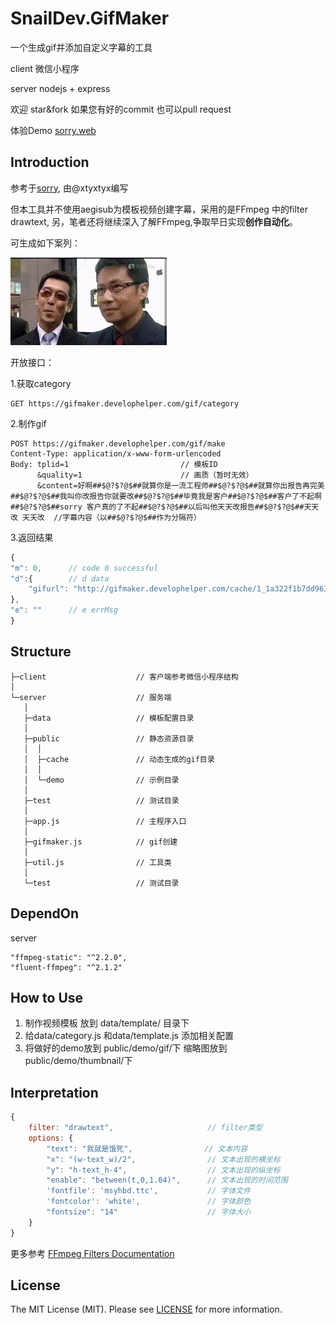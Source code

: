 # SnailDev.GifMaker
一个生成gif并添加自定义字幕的工具

client  微信小程序

server  nodejs + express

欢迎 star&fork  如果您有好的commit 也可以pull request

体验Demo [sorry.web](http://sorry.develophelper.com/)

## Introduction
参考于[sorry](https://github.com/xtyxtyx/sorry), 由@xtyxtyx编写

但本工具并不使用aegisub为模板视频创建字幕，采用的是FFmpeg 中的filter drawtext, 另，笔者还将继续深入了解FFmpeg,争取早日实现**创作自动化**。

可生成如下案列：

![](src/server/public/demo/gif/1.gif)

开放接口：

1.获取category

```
GET https://gifmaker.develophelper.com/gif/category
```

2.制作gif

```
POST https://gifmaker.develophelper.com/gif/make
Content-Type: application/x-www-form-urlencoded
Body: tplid=1                         // 模板ID
      &quality=1                      // 画质（暂时无效）                
      &content=好啊##$@?$?@$##就算你是一流工程师##$@?$?@$##就算你出报告再完美##$@?$?@$##我叫你改报告你就要改##$@?$?@$##毕竟我是客户##$@?$?@$##客户了不起啊##$@?$?@$##sorry 客户真的了不起##$@?$?@$##以后叫他天天改报告##$@?$?@$##天天改 天天改  //字幕内容（以##$@?$?@$##作为分隔符）
```

3.返回结果
```javascript
{
"m": 0,      // code 0 successful
"d":{        // d data
    "gifurl": "http://gifmaker.develophelper.com/cache/1_1a322f1b7dd9633e5433d0e0152e18a6a924cb23.gif"
},
"e": ""      // e errMsg
}
```

## Structure
```
├─client                    // 客户端参考微信小程序结构
│
└─server                    // 服务端
   │
   ├─data                   // 模板配置目录
   │
   ├─public                 // 静态资源目录
   │  │
   │  ├─cache               // 动态生成的gif目录
   │  │
   │  └─demo                // 示例目录
   │
   ├─test                   // 测试目录
   │
   ├─app.js                 // 主程序入口
   │
   ├─gifmaker.js            // gif创建
   │
   ├─util.js                // 工具类
   │
   └─test                   // 测试目录
```

## DependOn
server

```
"ffmpeg-static": "^2.2.0",
"fluent-ffmpeg": "^2.1.2"
```

## How to Use
1. 制作视频模板 放到 data/template/ 目录下
2. 给data/category.js 和data/template.js 添加相关配置
3. 将做好的demo放到 public/demo/gif/下 缩略图放到 public/demo/thumbnail/下

## Interpretation
```javascript
{
    filter: "drawtext",                     // filter类型 
    options: {
        "text": "我就是饿死",                // 文本内容
        "x": "(w-text_w)/2",                // 文本出现的横坐标
        "y": "h-text_h-4",                  // 文本出现的纵坐标
        "enable": "between(t,0,1.04)",      // 文本出现的时间范围
        'fontfile': 'msyhbd.ttc',           // 字体文件
        'fontcolor': 'white',               // 字体颜色
        "fontsize": "14"                    // 字体大小
    }
}
```
更多参考 [FFmpeg Filters Documentation](http://www.ffmpeg.org/ffmpeg-filters.html#drawtext-1)

## License

The MIT License (MIT). Please see [LICENSE](LICENSE) for more information.
